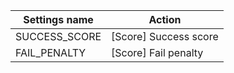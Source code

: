 | Settings name | Action |
|---------------|--------|
| SUCCESS_SCORE | [Score] Success score |
| FAIL_PENALTY | [Score] Fail penalty |
